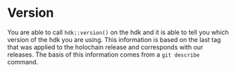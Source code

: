 # Version
You are able to call `hdk::version()` on the hdk and it is able to tell you which version of the hdk you are using. This information is based on the last tag that was applied to the holochain release and corresponds with our releases. The basis of this information comes from a `git describe` command.